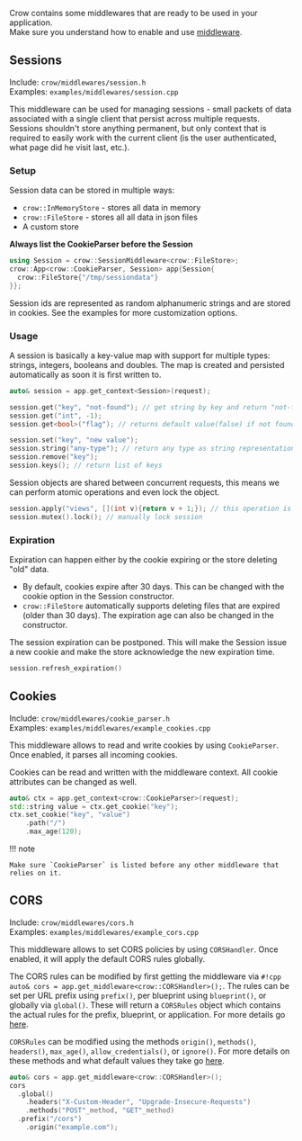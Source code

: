 Crow contains some middlewares that are ready to be used in your application.
<br>
Make sure you understand how to enable and use [middleware](middleware.md).

## Sessions
Include: `crow/middlewares/session.h` <br>
Examples: `examples/middlewares/session.cpp`

This middleware can be used for managing sessions - small packets of data associated with a single client that persist across multiple requests. Sessions shouldn't store anything permanent, but only context that is required to easily work with the current client (is the user authenticated, what page did he visit last, etc.).

### Setup

Session data can be stored in multiple ways:

* `crow::InMemoryStore` - stores all data in memory
* `crow::FileStore` - stores all all data in json files
* A custom store

__Always list the CookieParser before the Session__
```cpp
using Session = crow::SessionMiddleware<crow::FileStore>;
crow::App<crow::CookieParser, Session> app{Session{
  crow::FileStore{"/tmp/sessiondata"}
}};
```

Session ids are represented as random alphanumeric strings and are stored in cookies. See the examples for more customization options.

### Usage

A session is basically a key-value map with support for multiple types: strings, integers, booleans and doubles. The map is created and persisted automatically as soon it is first written to.

```cpp
auto& session = app.get_context<Session>(request);

session.get("key", "not-found"); // get string by key and return "not-found" if not found
session.get("int", -1);
session.get<bool>("flag"); // returns default value(false) if not found

session.set("key", "new value");
session.string("any-type"); // return any type as string representation
session.remove("key");
session.keys(); // return list of keys
```

Session objects are shared between concurrent requests,
this means we can perform atomic operations and even lock the object.
```cpp
session.apply("views", [](int v){return v + 1;}); // this operation is always atomic, no way to get a data race
session.mutex().lock(); // manually lock session
```

### Expiration

Expiration can happen either by the cookie expiring or the store deleting "old" data.

* By default, cookies expire after 30 days. This can be changed with the cookie option in the Session constructor. 
* `crow::FileStore` automatically supports deleting files that are expired (older than 30 days). The expiration age can also be changed in the constructor.

The session expiration can be postponed. This will make the Session issue a new cookie and make the store acknowledge the new expiration time.
```cpp
session.refresh_expiration()
```

## Cookies
Include: `crow/middlewares/cookie_parser.h` <br>
Examples: `examples/middlewares/example_cookies.cpp`

This middleware allows to read and write cookies by using `CookieParser`. Once enabled, it parses all incoming cookies.

Cookies can be read and written with the middleware context. All cookie attributes can be changed as well.

```cpp
auto& ctx = app.get_context<crow::CookieParser>(request);
std::string value = ctx.get_cookie("key");
ctx.set_cookie("key", "value")
    .path("/")
    .max_age(120);
```

!!! note

    Make sure `CookieParser` is listed before any other middleware that relies on it.

## CORS
Include: `crow/middlewares/cors.h` <br>
Examples: `examples/middlewares/example_cors.cpp`

This middleware allows to set CORS policies by using `CORSHandler`. Once enabled, it will apply the default CORS rules globally.

The CORS rules can be modified by first getting the middleware via `#!cpp auto& cors = app.get_middleware<crow::CORSHandler>();`. The rules can be set per URL prefix using `prefix()`, per blueprint using `blueprint()`, or globally via `global()`. These will return a `CORSRules` object which contains the actual rules for the prefix, blueprint, or application. For more details go [here](../reference/structcrow_1_1_c_o_r_s_handler.html).

`CORSRules` can  be modified using the methods `origin()`, `methods()`, `headers()`, `max_age()`, `allow_credentials()`, or `ignore()`. For more details on these methods and what default values they take go [here](../reference/structcrow_1_1_c_o_r_s_rules.html).

```cpp
auto& cors = app.get_middleware<crow::CORSHandler>();
cors
  .global()
    .headers("X-Custom-Header", "Upgrade-Insecure-Requests")
    .methods("POST"_method, "GET"_method)
  .prefix("/cors")
    .origin("example.com");
```
